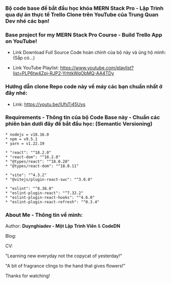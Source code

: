 ### Bộ code base để bắt đầu học khóa MERN Stack Pro - Lập Trình qua dự án thực tế Trello Clone trên YouTube của Trung Quan Dev nhé các bạn!

### Base project for my MERN Stack Pro Course - Build Trello App on YouTube!

- Link Download Full Source Code hoàn chỉnh của bộ này và ủng hộ mình: (Sắp có...)

- Link YouTube Playlist: https://www.youtube.com/playlist?list=PLP6tw4Zpj-RJP2-YrhtkWqObMQ-AA4TDy

### Hướng dẫn clone Repo code này về máy các bạn chuẩn nhất ở đây nhé:

- Link: https://youtu.be/lUfsTj45Uys

### Requirements - Thông tin của bộ Code Base này - Chuẩn các phiên bản dưới đây để bắt đầu học: (Semantic Versioning)

```
* nodejs = v18.16.0
* npm = v9.5.1
* yarn = v1.22.19

* "react": "^18.2.0"
* "react-dom": "^18.2.0"
* "@types/react": "^18.0.28"
* "@types/react-dom": "^18.0.11"

* "vite": "^4.3.2"
* "@vitejs/plugin-react-swc": "^3.0.0"

* "eslint": "^8.38.0"
* "eslint-plugin-react": "^7.32.2"
* "eslint-plugin-react-hooks": "^4.6.0"
* "eslint-plugin-react-refresh": "^0.3.4"
```

### About Me - Thông tin về mình:

Author: **Duynghiadev - Một Lập Trình Viên** & **CodeDN**

Blog:

CV:

"Learning new everyday not the copycat of yesterday!"

"A bit of fragrance clings to the hand that gives flowers!"

Thanks for watching!

